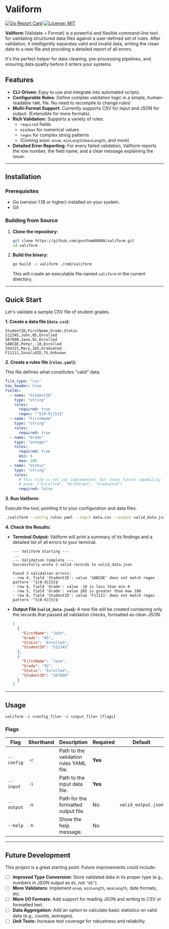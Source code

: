 # Valiform

[![Go Report Card](https://goreportcard.com/badge/github.com/goutham80808/valiform)](https://goreportcard.com/report/github.com/goutham80808/valiform)
[![License: MIT](https://img.shields.io/badge/License-MIT-yellow.svg)](https://opensource.org/licenses/MIT)

**Valiform** (Validate + Format) is a powerful and flexible command-line tool for validating structured data files against a user-defined set of rules. After validation, it intelligently separates valid and invalid data, writing the clean data to a new file and providing a detailed report of all errors.

It's the perfect helper for data cleaning, pre-processing pipelines, and ensuring data quality before it enters your systems.

## Features

-   **CLI-Driven:** Easy to use and integrate into automated scripts.
-   **Configurable Rules:** Define complex validation logic in a simple, human-readable `YAML` file. No need to recompile to change rules!
-   **Multi-Format Support:** Currently supports CSV for input and JSON for output. (Extensible for more formats).
-   **Rich Validation:** Supports a variety of rules:
    -   `required` fields
    -   `min`/`max` for numerical values
    -   `regex` for complex string patterns
    -   (Coming soon: `enum`, `minLength`/`maxLength`, and more)
-   **Detailed Error Reporting:** For every failed validation, Valiform reports the row number, the field name, and a clear message explaining the issue.

---

## Installation

### Prerequisites

-   Go (version 1.18 or higher) installed on your system.
-   Git

### Building from Source

1.  **Clone the repository:**
    ```bash
    git clone https://github.com/goutham80808/valiform.git
    cd valiform
    ```

2.  **Build the binary:**
    ```bash
    go build -o valiform ./cmd/valiform
    ```
    This will create an executable file named `valiform` in the current directory.

---

## Quick Start

Let's validate a sample CSV file of student grades.

**1. Create a data file (`data.csv`):**

```csv
StudentID,FirstName,Grade,Status
S12345,John,85,Enrolled
S67890,Jane,92,Enrolled
SABCDE,Peter,-10,Enrolled
S54321,Mary,105,Graduated
F11111,InvalidID,75,Unknown
```

**2. Create a rules file (`rules.yaml`):**

This file defines what constitutes "valid" data.

```yaml
file_type: "csv"
has_header: true
fields:
  - name: "StudentID"
    type: "string"
    rules:
      required: true
      regex: "^S[0-9]{5}$" 
  - name: "FirstName"
    type: "string"
    rules:
      required: true
  - name: "Grade"
    type: "integer"
    rules:
      required: true
      min: 0
      max: 100
  - name: "Status"
    type: "string"
    rules:
      # This rule is not yet implemented, but shows future capability
      # enum: ["Enrolled", "Withdrawn", "Graduated"]
      required: false
```

**3. Run Valiform:**

Execute the tool, pointing it to your configuration and data files.

```bash
./valiform --config rules.yaml --input data.csv --output valid_data.json
```

**4. Check the Results:**

*   **Terminal Output:** Valiform will print a summary of its findings and a detailed list of all errors to your terminal.

    ```text
    --- Valiform Starting ---
    ...
    --- Validation Complete ---
    Successfully wrote 2 valid records to valid_data.json

    Found 3 validation errors:
    - row 4, field 'StudentID': value 'SABCDE' does not match regex pattern '^S[0-9]{5}$'
    - row 4, field 'Grade': value -10 is less than min 0
    - row 5, field 'Grade': value 105 is greater than max 100
    - row 6, field 'StudentID': value 'F11111' does not match regex pattern '^S[0-9]{5}$'
    ```

*   **Output File (`valid_data.json`):** A new file will be created containing only the records that passed all validation checks, formatted as clean JSON.

    ```json
    [
      {
        "FirstName": "John",
        "Grade": "85",
        "Status": "Enrolled",
        "StudentID": "S12345"
      },
      {
        "FirstName": "Jane",
        "Grade": "92",
        "Status": "Enrolled",
        "StudentID": "S67890"
      }
    ]
    ```

---

## Usage

```
valiform -c <config_file> -i <input_file> [flags]
```

### Flags

| Flag           | Shorthand | Description                                           | Required | Default             |
| -------------- | --------- | ----------------------------------------------------- | -------- | ------------------- |
| `--config`     | `-c`      | Path to the validation rules YAML file.               | **Yes**  |                     |
| `--input`      | `-i`      | Path to the input data file.                          | **Yes**  |                     |
| `--output`     | `-o`      | Path for the formatted output file.                   | No       | `valid_output.json` |
| `--help`       | `-h`      | Show the help message.                                | No       |                     |

---

## Future Development

This project is a great starting point. Future improvements could include:

-   [ ] **Improved Type Conversion:** Store validated data in its proper type (e.g., numbers in JSON output as `85`, not `"85"`).
-   [ ] **More Validators:** Implement `enum`, `minLength`, `maxLength`, date formats, etc.
-   [ ] **More I/O Formats:** Add support for reading JSON and writing to CSV or formatted text.
-   [ ] **Data Aggregation:** Add an option to calculate basic statistics on valid data (e.g., counts, averages).
-   [ ] **Unit Tests:** Increase test coverage for robustness and reliability.
